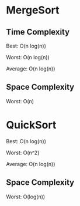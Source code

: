 # MergeSort
## Time Complexity
Best: O(n log(n))

Worst: O(n log(n))

Average: O(n log(n))

## Space Complexity
Worst: O(n)

# QuickSort
Best: O(n log(n))

Worst: O(n^2)

Average: O(n log(n))

## Space Complexity
Worst: O(log(n))